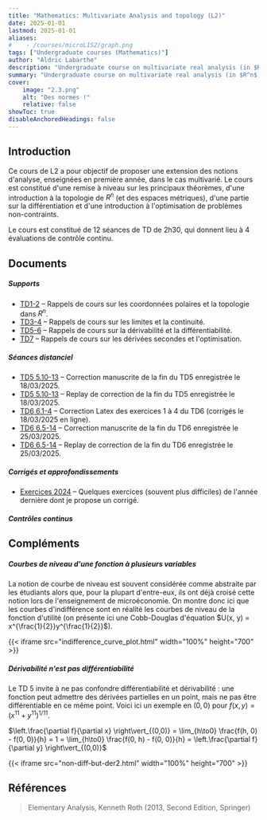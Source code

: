 ```yaml
---
title: "Mathematics: Multivariate Analysis and topology (L2)"
date: 2025-01-01
lastmod: 2025-01-01
aliases: 
#    - /courses/microL1S2/graph.png
tags: ["Undergraduate courses (Mathematics)"]
author: "Aldric Labarthe"
description: "Undergraduate course on multivariate real analysis (in $R^n$) with some extensions on optimization theory and topology. The course is given in French at Université Panthéon-Sorbonne." 
summary: "Undergraduate course on multivariate real analysis (in $R^n$) with some extensions on optimization theory and topology. The course is given in French at Université Panthéon-Sorbonne." 
cover:
    image: "2.3.png"
    alt: "Des normes !"
    relative: false
showToc: true
disableAnchoredHeadings: false
---
```


## Introduction

Ce cours de L2 a pour objectif de proposer une extension des notions d'analyse, enseignées en première année, dans le cas multivarié. Le cours est constitué d'une remise à niveau sur les principaux théorèmes, d'une introduction à la topologie de $R^n$ (et des espaces métriques), d'une partie sur la différentiation et d'une introduction à l'optimisation de problèmes non-contraints. 

Le cours est constitué de 12 séances de TD de 2h30, qui donnent lieu à 4 évaluations de contrôle continu.

## Documents

##### Supports

+ [TD1-2](RappelsAnalyseTD1-2.pdf) – Rappels de cours sur les coordonnées polaires et la topologie dans $R^n$.
+ [TD3-4](RappelsAnalyseTD3-4.pdf) – Rappels de cours sur les limites et la continuité.
+ [TD5-6](RappelsAnalyseTD5-6.pdf) – Rappels de cours sur la dérivabilité et la différentiabilité.
+ [TD7](RappelsAnalyseTD7.pdf) – Rappels de cours sur les dérivées secondes et l'optimisation.

##### Séances distanciel
+ [TD5 5.10-13](TD5-L2-Analyse_Rn-2025-03-18.pdf) – Correction manuscrite de la fin du TD5 enregistrée le 18/03/2025.
+ [TD5 5.10-13](https://www.youtube.com/watch?v=Y1PUcT2XeHA) – Replay de correction de la fin du TD5 enregistrée le 18/03/2025.
+ [TD6 6.1-4](exercices1-4TD6.pdf) – Correction Latex des exercices 1 à 4 du TD6 (corrigés le 18/03/2025 en ligne).
+ [TD6 6.5-14](TD6-L2-Analyse_Rn-2025-03-25.pdf) – Correction manuscrite de la fin du TD6 enregistrée le 25/03/2025.
+ [TD6 6.5-14](https://www.youtube.com/watch?v=1xxTq8m35ww) – Replay de correction de la fin du TD6 enregistrée le 25/03/2025.


##### Corrigés et approfondissements

+ [Exercices 2024](CorrectionsAnalyseSupp.pdf) – Quelques exercices (souvent plus difficiles) de l'année dernière dont je propose un corrigé.


##### Contrôles continus

<!--+ [Lecture note 1](lecture1.pdf)-->

## Compléments

##### Courbes de niveau d'une fonction à plusieurs variables

La notion de courbe de niveau est souvent considérée comme abstraite par les étudiants alors que, pour la plupart d'entre-eux, ils ont déjà croisé cette notion lors de l'enseignement de microéconomie. On montre donc ici que les courbes d'indifférence sont en réalité les courbes de niveau de la fonction d'utilité (on présente ici une Cobb-Douglas d'équation $U(x, y) = x^{\frac{1}{2}}y^{\frac{1}{2}}$). 


{{< iframe src="indifference_curve_plot.html" width="100%" height="700" >}}


##### Dérivabilité n'est pas différentiabilité


Le TD 5 invite à ne pas confondre différentiabilité et dérivabilité : une fonction peut admettre des dérivées partielles en un point, mais ne pas être différentiable en ce même point. Voici ici un exemple en $(0,0)$ pour $f(x, y) = (x^{11} + y^{11})^{1/11}$.

$\left.\frac{\partial f}{\partial x} \right\vert_{(0,0)} = \lim_{h\to0} \frac{f(h, 0) - f(0, 0)}{h} = 1 = \lim_{h\to0} \frac{f(0, h) - f(0, 0)}{h} = \left.\frac{\partial f}{\partial y} \right\vert_{(0,0)}$

{{< iframe src="non-diff-but-der2.html" width="100%" height="700" >}}

## Références


> Elementary Analysis, Kenneth Roth (2013, Second Edition, Springer)


